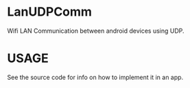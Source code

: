 LanUDPComm
==========

Wifi LAN Communication between android devices using UDP.

USAGE
=====

See the source code for info on how to implement it in an app.
